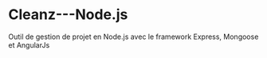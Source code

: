 Cleanz---Node.js
================

Outil de gestion de projet en Node.js avec le framework Express, Mongoose et AngularJs
